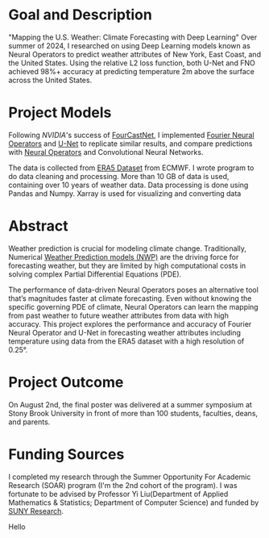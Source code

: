 # Goal and Description 
"Mapping the U.S. Weather: Climate Forecasting with Deep Learning" 
Over summer of 2024, I researched on using Deep Learning models known as Neural Operators to predict weather attributes of New York, East Coast, and the United States. Using the relative L2 loss function, both U-Net and FNO achieved 98%+ accuracy at predicting temperature 2m above the surface across the United States. 

# Project Models
Following *NVIDIA*'s success of [FourCastNet](https://docs.nvidia.com/deeplearning/modulus/modulus-sym/user_guide/neural_operators/fourcastnet.html), I implemented [Fourier Neural Operators](https://arxiv.org/pdf/2010.08895) and [U-Net](https://arxiv.org/pdf/1505.04597) to replicate similar results, and compare predictions with [Neural Operators](https://zongyi-li.github.io/neural-operator/) and Convolutional Neural Networks. 

The data is collected from [ERA5 Dataset](https://cds.climate.copernicus.eu/datasets/reanalysis-era5-single-levels?tab=download) from ECMWF. I wrote program to do data cleaning and processing. More than 10 GB of data is used, containing over 10 years of weather data. Data processing is done using Pandas and Numpy. Xarray is used for visualizing and converting data


# Abstract
Weather prediction is crucial for modeling climate change. Traditionally, Numerical [Weather Prediction models (NWP)](https://www.ncei.noaa.gov/products/weather-climate-models/numerical-weather-prediction) are the driving force for forecasting weather, but they are limited by high computational costs in solving complex Partial Differential Equations (PDE). 

The performance of data-driven Neural Operators poses an alternative tool that’s magnitudes faster at climate forecasting. Even without knowing the specific governing PDE of climate, Neural Operators can learn the mapping from past weather to future weather attributes from data with high accuracy. This project explores the performance and accuracy of Fourier Neural Operator and U-Net in forecasting weather attributes including temperature using data from the ERA5 dataset with a high resolution of 0.25°.


# Project Outcome
On August 2nd, the final poster was delivered at a summer symposium at Stony Brook University in front of more than 100 students, faculties, deans, and parents. 


# Funding Sources 
I completed my research through the Summer Opportunity For Academic Research (SOAR) program (I'm the 2nd cohort of the program). I was fortunate to be advised by Professor Yi Liu(Department of Applied Mathematics & Statistics; Department of Computer Science) and funded by [SUNY Research](https://www.rfsuny.org/). 

Hello 